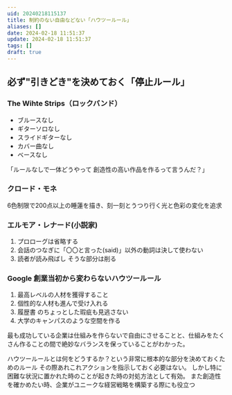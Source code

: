 ```yaml
---
uid: 20240218115137
title: 制約のない自由などない「ハウツールール」
aliases: []
date: 2024-02-18 11:51:37
update: 2024-02-18 11:51:37
tags: []
draft: true
---
```


## 必ず"引きどき"を決めておく「停止ルール」

### The Wihte Strips（ロックバンド）

* ブルースなし
* ギターソロなし
* スライドギターなし
* カバー曲なし
* ベースなし

「ルールなしで一体どうやって 創造性の高い作品を作るって言うんだ？」



### クロード・モネ
6色制限で200点以上の睡蓮を描き、刻一刻とうつり行く光と色彩の変化を追求


### エルモア・レナード(小説家)

1. プロローグは省略する
2. 会話のつなぎに「〇〇と言った(said)」以外の動詞は決して使わない
3. 読者が読み飛ばし そうな部分は削る



### Google 創業当初から変わらないハウツールール

1. 最高レベルの人材を獲得すること
2. 個性的な人材も進んで受け入れる
3. 履歴書 のちょっとした瑕疵も見逃さない
4. 大学のキャンパスのような空間を作る



最も成功している企業は仕組みを作らないで自由にさせることと、仕組みをたくさん作ることの間で絶妙なバランスを保っていることがわかった。


ハウツールールとは何をどうするか？という非常に根本的な部分を決めておくためのルール
その際あれこれアクションを指示しておく必要はない。
しかし特に困難な状況に置かれた時のことが起きた時の対処方法として有効。
また創造性を確かめたい時、企業がユニークな経営戦略を構築する際にも役立つ

[^simplerules]: https://www.notion.so/60e94e05e83649b8b3f4a4c61b258060/ SIMPLE RULES 「仕事が速い人」はここまでシンプルに考える, p66, ドナルド サル,キャスリーン アイゼンハート, 三笠書房, 2017/08/21
